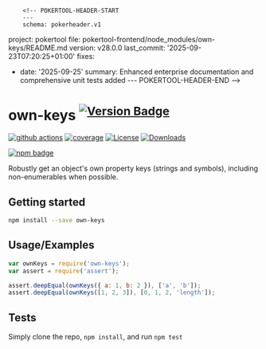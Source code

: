         <!-- POKERTOOL-HEADER-START
        ---
        schema: pokerheader.v1
project: pokertool
file: pokertool-frontend/node_modules/own-keys/README.md
version: v28.0.0
last_commit: '2025-09-23T07:20:25+01:00'
fixes:
- date: '2025-09-25'
  summary: Enhanced enterprise documentation and comprehensive unit tests added
        ---
        POKERTOOL-HEADER-END -->
# own-keys <sup>[![Version Badge][npm-version-svg]][package-url]</sup>

[![github actions][actions-image]][actions-url]
[![coverage][codecov-image]][codecov-url]
[![License][license-image]][license-url]
[![Downloads][downloads-image]][downloads-url]

[![npm badge][npm-badge-png]][package-url]

Robustly get an object's own property keys (strings and symbols), including non-enumerables when possible.

## Getting started

```sh
npm install --save own-keys
```

## Usage/Examples

```js
var ownKeys = require('own-keys');
var assert = require('assert');

assert.deepEqual(ownKeys({ a: 1, b: 2 }), ['a', 'b']);
assert.deepEqual(ownKeys([1, 2, 3]), [0, 1, 2, 'length']);
```

## Tests
Simply clone the repo, `npm install`, and run `npm test`

[package-url]: https://npmjs.org/package/own-keys
[npm-version-svg]: https://versionbadg.es/ljharb/own-keys.svg
[deps-svg]: https://david-dm.org/ljharb/own-keys.svg
[deps-url]: https://david-dm.org/ljharb/own-keys
[dev-deps-svg]: https://david-dm.org/ljharb/own-keys/dev-status.svg
[dev-deps-url]: https://david-dm.org/ljharb/own-keys#info=devDependencies
[npm-badge-png]: https://nodei.co/npm/own-keys.png?downloads=true&stars=true
[license-image]: https://img.shields.io/npm/l/own-keys.svg
[license-url]: LICENSE
[downloads-image]: https://img.shields.io/npm/dm/own-keys.svg
[downloads-url]: https://npm-stat.com/charts.html?package=own-keys
[codecov-image]: https://codecov.io/gh/ljharb/own-keys/branch/main/graphs/badge.svg
[codecov-url]: https://app.codecov.io/gh/ljharb/own-keys/
[actions-image]: https://img.shields.io/endpoint?url=https://github-actions-badge-u3jn4tfpocch.runkit.sh/ljharb/own-keys
[actions-url]: https://github.com/ljharb/own-keys/actions
